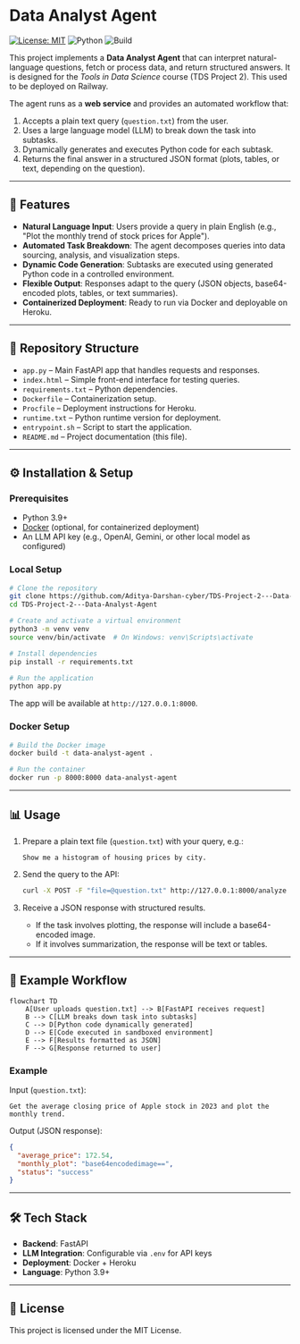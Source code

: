 # Data Analyst Agent

[![License: MIT](https://img.shields.io/badge/License-MIT-green.svg)](LICENSE)
![Python](https://img.shields.io/badge/python-3.9%2B-blue)
![Build](https://img.shields.io/badge/build-passing-brightgreen)

This project implements a **Data Analyst Agent** that can interpret natural-language questions, fetch or process data, and return structured answers. It is designed for the *Tools in Data Science* course (TDS Project 2). This used to be deployed on Railway.

The agent runs as a **web service** and provides an automated workflow that:
1. Accepts a plain text query (`question.txt`) from the user.
2. Uses a large language model (LLM) to break down the task into subtasks.
3. Dynamically generates and executes Python code for each subtask.
4. Returns the final answer in a structured JSON format (plots, tables, or text, depending on the question).

---

## 🚀 Features
- **Natural Language Input**: Users provide a query in plain English (e.g., "Plot the monthly trend of stock prices for Apple").
- **Automated Task Breakdown**: The agent decomposes queries into data sourcing, analysis, and visualization steps.
- **Dynamic Code Generation**: Subtasks are executed using generated Python code in a controlled environment.
- **Flexible Output**: Responses adapt to the query (JSON objects, base64-encoded plots, tables, or text summaries).
- **Containerized Deployment**: Ready to run via Docker and deployable on Heroku.

---

## 📂 Repository Structure
- `app.py` – Main FastAPI app that handles requests and responses.
- `index.html` – Simple front-end interface for testing queries.
- `requirements.txt` – Python dependencies.
- `Dockerfile` – Containerization setup.
- `Procfile` – Deployment instructions for Heroku.
- `runtime.txt` – Python runtime version for deployment.
- `entrypoint.sh` – Script to start the application.
- `README.md` – Project documentation (this file).

---

## ⚙️ Installation & Setup

### Prerequisites
- Python 3.9+
- [Docker](https://www.docker.com/) (optional, for containerized deployment)
- An LLM API key (e.g., OpenAI, Gemini, or other local model as configured)

### Local Setup
```bash
# Clone the repository
git clone https://github.com/Aditya-Darshan-cyber/TDS-Project-2---Data-Analyst-Agent.git
cd TDS-Project-2---Data-Analyst-Agent

# Create and activate a virtual environment
python3 -m venv venv
source venv/bin/activate  # On Windows: venv\Scripts\activate

# Install dependencies
pip install -r requirements.txt

# Run the application
python app.py
```

The app will be available at `http://127.0.0.1:8000`.

### Docker Setup

```bash
# Build the Docker image
docker build -t data-analyst-agent .

# Run the container
docker run -p 8000:8000 data-analyst-agent
```

---

## 📊 Usage

1. Prepare a plain text file (`question.txt`) with your query, e.g.:

   ```
   Show me a histogram of housing prices by city.
   ```

2. Send the query to the API:

   ```bash
   curl -X POST -F "file=@question.txt" http://127.0.0.1:8000/analyze
   ```

3. Receive a JSON response with structured results.

   * If the task involves plotting, the response will include a base64-encoded image.
   * If it involves summarization, the response will be text or tables.

---

## 📌 Example Workflow

```mermaid
flowchart TD
    A[User uploads question.txt] --> B[FastAPI receives request]
    B --> C[LLM breaks down task into subtasks]
    C --> D[Python code dynamically generated]
    D --> E[Code executed in sandboxed environment]
    E --> F[Results formatted as JSON]
    F --> G[Response returned to user]
```

### Example

Input (`question.txt`):

```
Get the average closing price of Apple stock in 2023 and plot the monthly trend.
```

Output (JSON response):

```json
{
  "average_price": 172.54,
  "monthly_plot": "base64encodedimage==",
  "status": "success"
}
```

---

## 🛠️ Tech Stack

* **Backend**: FastAPI
* **LLM Integration**: Configurable via `.env` for API keys
* **Deployment**: Docker + Heroku
* **Language**: Python 3.9+

---

## 📜 License

This project is licensed under the MIT License.
